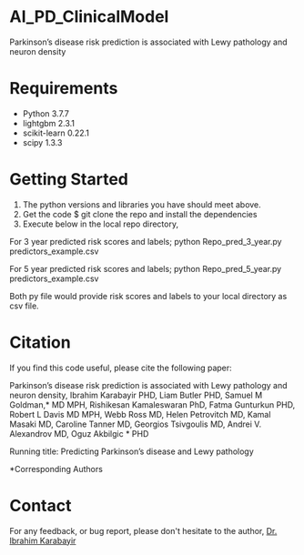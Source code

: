 # AI_PD_ClinicalModel
Parkinson’s disease risk prediction is associated with Lewy pathology and neuron density

# Requirements

* Python 3.7.7
* lightgbm                  2.3.1
* scikit-learn              0.22.1
* scipy                     1.3.3


# Getting Started
1. The python versions and libraries you have should meet above.
2. Get the code $ git clone the repo and install the dependencies
3. Execute below in the local repo directory,

For 3 year predicted risk scores and labels;
python Repo_pred_3_year.py predictors_example.csv

For 5 year predicted risk scores and labels;
python Repo_pred_5_year.py predictors_example.csv

Both py file would provide risk scores and labels to your local directory as csv file.

# Citation

If you find this code useful, please cite the following paper:

Parkinson’s disease risk prediction is associated with Lewy pathology and neuron density,
Ibrahim Karabayir PHD, Liam Butler PHD, Samuel M Goldman,* MD MPH, Rishikesan Kamaleswaran PhD, Fatma Gunturkun PHD, Robert L Davis MD MPH, Webb Ross MD, Helen Petrovitch MD, Kamal Masaki MD, Caroline Tanner MD, Georgios Tsivgoulis MD, Andrei V. Alexandrov MD,  Oguz Akbilgic * PHD

Running title:  Predicting Parkinson’s disease and Lewy pathology

*Corresponding Authors

# Contact

For any feedback, or bug report, please don't hesitate to the author, [Dr. Ibrahim Karabayir](mailto:ikarabayir@luc.edu?subject=[AI_PD_ClinicalModel])

 
